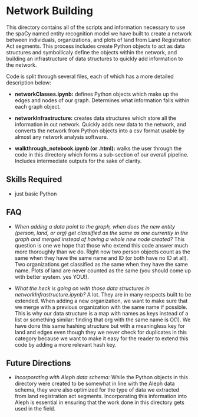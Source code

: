 # Network Building

This directory contains all of the scripts and information necessary to use the spaCy named entity recognition model we have built to create a network between individuals, organizations, and plots of land from Land Registration Act segments. This process includes create Python objects to act as data structures and symbollicaly define the objects within the network, and building an infrastructure of data structures to quickly add information to the network. 

Code is split through several files, each of which has a more detailed description below:

* **networkClasses.ipynb:** defines Python objects which make up the edges and nodes of our graph. Determines what information falls within each graph object. 

* **networkInfrastructure:** creates data structures which store all the information in out network. Quickly adds new data to the network, and converts the network from Python objects into a csv format usable by almost any network analysis software.

* **walkthrough_notebook.ipynb (or .html):** walks the user through the code in this directory which forms a sub-section of our overall pipeline. Includes intermediate outputs for the sake of clarity.


## Skills Required

* just basic Python


## FAQ

* *When adding a data point to the graph, when does the new entity (person, land, or org) get classified as the same as one currently in the graph and merged instead of having a whole new node created?* This question is one we hope that those who extend this code answer much more thoroughly than we do. Right now two person objects count as the same when they have the same name and ID (or both have no ID at all). Two organizations get classified as the same when they have the same name. Plots of land are never counted as the same (you should come up with better system. yes YOU!). 

* *What the heck is going on with those data structures in networkInfrastructure.ipynb?* A lot. They are in many respects built to be extended. When adding a new organization, we want to make sure that we merge with a previous organization with the same name if possible. This is why our data structure is a map with names as keys instead of a list or something similar: finding that org with the same name is O(1). We have done this same hashing structure but with a meaningless key for land and edges even though they we never check for duplicates in this category because we want to make it easy for the reader to extend this code by adding a more relevant hash key. 

## Future Directions

* *Incorporating with Aleph data schema:* While the Python objects in this directory were created to be somewhat in line with the Aleph data schema, they were also optimized for the type of data we extracted from land registration act segments. Incorporating this information into Aleph is essential in ensuring that the work done in this directory gets used in the field.